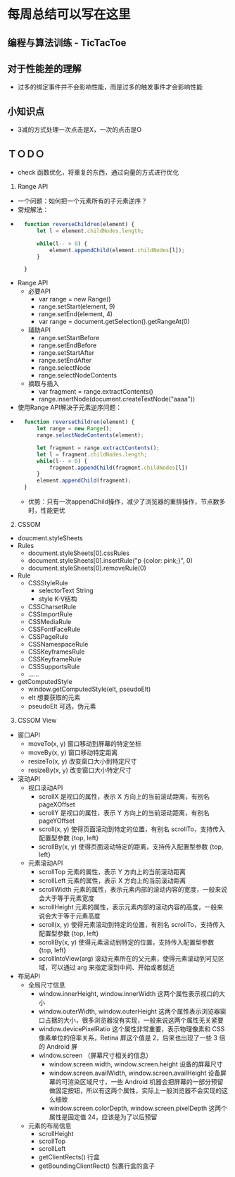 # 每周总结可以写在这里

## 编程与算法训练 - TicTacToe

## 对于性能差的理解
- 过多的绑定事件并不会影响性能，而是过多的触发事件才会影响性能

## 小知识点
- 3减的方式处理一次点击是X，一次的点击是O

## ＴＯＤＯ
- check 函数优化，将重复的东西，通过向量的方式进行优化




1. Range API
* 一个问题：如何把一个元素所有的子元素逆序？
* 常规解法：
* ```javascript
    function reverseChildren(element) {
        let l = element.childNodes.length;

        while(l-- > 0) {
            element.appendChild(element.childNodes[l]);
        }

    }
  ```
* Range API
    * 必要API
        * var range = new Range()
        * range.setStart(element, 9)
        * range.setEnd(element, 4)
        * var range = document.getSelection().getRangeAt(0)
    * 辅助API
        * range.setStartBefore
        * range.setEndBefore
        * range.setStartAfter
        * range.setEndAfter
        * range.selectNode
        * range.selectNodeContents
    * 摘取与插入
        * var fragment = range.extractContents()
        * range.insertNode(document.createTextNode("aaaa"))
* 使用Range API解决子元素逆序问题：
* ```javascript
    function reverseChildren(element) {
        let range = new Range();
        range.selectNodeContents(element);

        let fragment = range.extractContents();
        let l = fragment.childNodes.length;
        while(l-- > 0) {
            fragment.appendChild(fragment.childNodes[l])
        }
        element.appendChild(fragment);
    }
  ```
  * 优势：只有一次appendChild操作，减少了浏览器的重排操作，节点数多时，性能更优
2. CSSOM
* doucment.styleSheets
* Rules
    * document.styleSheets[0].cssRules
    * document.styleSheets[0].insertRule("p {color: pink;}", 0)
    * document.styleSheets[0].removeRule(0)
* Rule
    * CSSStyleRule
        * selectorText String
        * style K-V结构
    * CSSCharsetRule
    * CSSImportRule
    * CSSMediaRule
    * CSSFontFaceRule
    * CSSPageRule
    * CSSNamespaceRule
    * CSSKeyframesRule
    * CSSKeyframeRule
    * CSSSupportsRule
    * ......
* getComputedStyle
    * window.getComputedStyle(elt, pseudoElt)
    * elt 想要获取的元素
    * pseudoElt 可选，伪元素
3. CSSOM View
* 窗口API
    * moveTo(x, y) 窗口移动到屏幕的特定坐标
    * moveBy(x, y) 窗口移动特定距离
    * resizeTo(x, y) 改变窗口大小到特定尺寸
    * resizeBy(x, y) 改变窗口大小特定尺寸
* 滚动API
    * 视口滚动API
        * scrollX 是视口的属性，表示 X 方向上的当前滚动距离，有别名 pageXOffset
        * scrollY 是视口的属性，表示 Y 方向上的当前滚动距离，有别名 pageYOffset
        * scroll(x, y) 使得页面滚动到特定的位置，有别名 scrollTo，支持传入配置型参数 {top, left}
        * scrollBy(x, y) 使得页面滚动特定的距离，支持传入配置型参数 {top, left}
    * 元素滚动API
        * scrollTop 元素的属性，表示 Y 方向上的当前滚动距离
        * scrollLeft 元素的属性，表示 X 方向上的当前滚动距离
        * scrollWidth 元素的属性，表示元素内部的滚动内容的宽度，一般来说会大于等于元素宽度
        * scrollHeight 元素的属性，表示元素内部的滚动内容的高度，一般来说会大于等于元素高度
        * scroll(x, y) 使得元素滚动到特定的位置，有别名 scrollTo，支持传入配置型参数 {top, left}
        * scrollBy(x, y) 使得元素滚动到特定的位置，支持传入配置型参数 {top, left}
        * scrollIntoView(arg) 滚动元素所在的父元素，使得元素滚动到可见区域，可以通过 arg 来指定滚到中间、开始或者就近
* 布局API
    * 全局尺寸信息
        * window.innerHeight, window.innerWidth 这两个属性表示视口的大小
        * window.outerWidth, window.outerHeight 这两个属性表示浏览器窗口占据的大小，很多浏览器没有实现，一般来说这两个属性无关紧要
        * window.devicePixelRatio 这个属性非常重要，表示物理像素和 CSS 像素单位的倍率关系，Retina 屏这个值是 2，后来也出现了一些 3 倍的 Android 屏
        * window.screen （屏幕尺寸相关的信息）
            * window.screen.width, window.screen.height 设备的屏幕尺寸
            * window.screen.availWidth, window.screen.availHeight 设备屏幕的可渲染区域尺寸，一些 Android 机器会把屏幕的一部分预留做固定按钮，所以有这两个属性，实际上一般浏览器不会实现的这么细致
            * window.screen.colorDepth, window.screen.pixelDepth 这两个属性是固定值 24，应该是为了以后预留
    * 元素的布局信息
        * scrollHeight
        * scrollTop
        * scrollLeft
        * getClientRects() 行盒
        * getBoundingClientRect() 包裹行盒的盒子